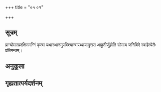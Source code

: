 +++
title = "०५ ०१"

+++
## सूत्रम्
प्राग्घोमात्प्रदक्षिणमग्निं कृत्वा यथास्थानमुपविश्यान्वारब्धायामुत्तरा आहुतीर्जुहोति सोमाय जनिविदे स्वाहेत्येतैः प्रतिमन्त्रम्।
## अनुकूला

## गृह्यतात्पर्यदर्शनम्

